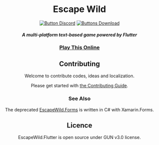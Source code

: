 <div align="center">

# Escape Wild

[![Button Discord]][Discord]
[![Buttons Download]][Download]

#### *A multi-platform text-based game powered by Flutter*

### [Play This Online][Online Demo]

## Contributing

Welcome to contribute codes, ideas and localization.

Please get started with [the Contributing Guide](CONTRIBUTING.md).

### See Also

The deprecated [EscapeWild.Forms](https://github.com/liplum/EscapeWild.Forms) is written in C# with Xamarin.Forms.

## Licence

EscapeWild.Flutter is open source under GUN v3.0 license.

</div>

<!----------------------------------------------------------------------------->

[Online Demo]: https://liplum.github.io/EscapeWild.Flutter

[Discord]: https://discord.gg/PDwyxM3waw

[Download]: https://github.com/liplum/EscapeWild.Flutter/releases/latest

<!---------------------------------[ Buttons ]--------------------------------->

[Button Discord]: https://img.shields.io/discord/937228972041842718?color=454fc1&label=Discord&logo=Discord&style=for-the-badge&logoColor=white&labelColor=5865F2

[Button Online Demo]: https://img.shields.io/badge/Online-Demo-428813?style=for-the-badge&logoColor=white&logo=Flutter

[Buttons Download]: https://img.shields.io/github/downloads/liplum/EscapeWild.Flutter/total?color=023a46&label=Download&logo=docusign&logoColor=white&style=for-the-badge&labelColor=034e5e
